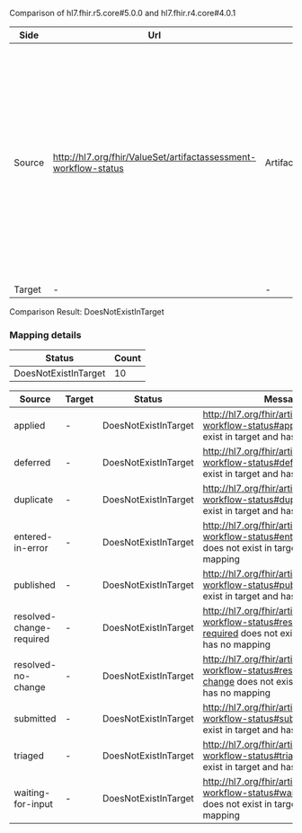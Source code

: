 Comparison of hl7.fhir.r5.core#5.0.0 and hl7.fhir.r4.core#4.0.1

| Side | Url | Name | Title | Description |
| --- | --- | --- | --- | --- |
| Source | http://hl7.org/fhir/ValueSet/artifactassessment-workflow-status | ArtifactAssessmentWorkflowStatus | Artifact Assessment Workflow Status | Possible values for the workflow status of the comment or assessment, typically used to coordinate workflow around the process of accepting and rejecting changes and comments on the artifact. |
| Target | - | - | - | - |


Comparison Result: DoesNotExistInTarget


### Mapping details

| Status | Count |
| ------ | ----- |
DoesNotExistInTarget | 10 |


| Source | Target | Status | Message |
| ------ | ------ | ------ | ------- |
| applied | - | DoesNotExistInTarget | http://hl7.org/fhir/artifactassessment-workflow-status#applied does not exist in target and has no mapping |
| deferred | - | DoesNotExistInTarget | http://hl7.org/fhir/artifactassessment-workflow-status#deferred does not exist in target and has no mapping |
| duplicate | - | DoesNotExistInTarget | http://hl7.org/fhir/artifactassessment-workflow-status#duplicate does not exist in target and has no mapping |
| entered-in-error | - | DoesNotExistInTarget | http://hl7.org/fhir/artifactassessment-workflow-status#entered-in-error does not exist in target and has no mapping |
| published | - | DoesNotExistInTarget | http://hl7.org/fhir/artifactassessment-workflow-status#published does not exist in target and has no mapping |
| resolved-change-required | - | DoesNotExistInTarget | http://hl7.org/fhir/artifactassessment-workflow-status#resolved-change-required does not exist in target and has no mapping |
| resolved-no-change | - | DoesNotExistInTarget | http://hl7.org/fhir/artifactassessment-workflow-status#resolved-no-change does not exist in target and has no mapping |
| submitted | - | DoesNotExistInTarget | http://hl7.org/fhir/artifactassessment-workflow-status#submitted does not exist in target and has no mapping |
| triaged | - | DoesNotExistInTarget | http://hl7.org/fhir/artifactassessment-workflow-status#triaged does not exist in target and has no mapping |
| waiting-for-input | - | DoesNotExistInTarget | http://hl7.org/fhir/artifactassessment-workflow-status#waiting-for-input does not exist in target and has no mapping |

